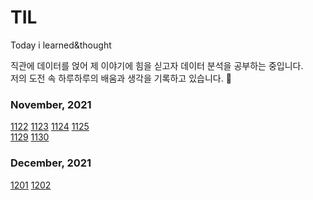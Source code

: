 # TIL
Today i learned&amp;thought<br/>

직관에 데이터를 얹어 제 이야기에 힘을 싣고자 데이터 분석을 공부하는 중입니다. <br/> 
저의 도전 속 하루하루의 배움과 생각을 기록하고 있습니다. 📅


### November, 2021
[1122](https://github.com/minanalysis/TIL/blob/main/november.2021/1122.md)
[1123](https://github.com/minanalysis/TIL/blob/main/november.2021/1123.md)
[1124](https://github.com/minanalysis/TIL/blob/main/november.2021/1124.md)
[1125](https://github.com/minanalysis/TIL/blob/main/november.2021/1125.md)  <br/>
[1129](https://github.com/minanalysis/TIL/blob/main/november.2021/1129.md)
[1130](https://github.com/minanalysis/TIL/tree/main/november.2021)<br/>

### December, 2021
[1201](https://github.com/minanalysis/TIL/blob/main/december.2021/1201.md)
[1202](https://github.com/minanalysis/TIL/blob/main/december.2021/1202.md)
